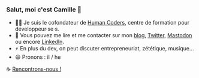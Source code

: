 ### Salut, moi c'est Camille 👋

- 👨‍💻 Je suis le cofondateur de [Human Coders](https://www.humancoders.com), centre de formation pour développeur·se·s.
- 💬 Vous pouvez me lire et me contacter sur mon [blog](https://www.camilleroux.com/), [Twitter](https://twitter.com/camilleroux), [Mastodon](https://mastodon.social/@camilleroux) ou encore [LinkedIn](https://www.linkedin.com/in/camilleroux/).
- ⚡ En plus du dev, on peut discuter entrepreneuriat, zététique, musique...
- 😄 Pronons : il / he

☕️ [Rencontrons-nous !](https://www.camilleroux.com/rencontrons-nous/)

<!--
**camilleroux/camilleroux** is a ✨ _special_ ✨ repository because its `README.md` (this file) appears on your GitHub profile.

Here are some ideas to get you started:

- 🔭 I’m currently working on ...
- 🌱 I’m currently learning ...
- 👯 I’m looking to collaborate on ...
- 🤔 I’m looking for help with ...
- 💬 Ask me about ...
- 📫 How to reach me: ...
- 😄 Pronouns: ...
- ⚡ Fun fact: ...
-->
